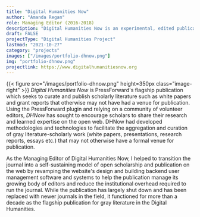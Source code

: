 ```yaml
---
title: "Digital Humanities Now"
author: "Amanda Regan"
role: Managing Editor (2016-2018)
description: "Digital Humanities Now is an experimental, edited publication that highlights and distributes informally published digital humanities scholarship and resources from the open web. Since 2009, DHNow has been refining processes of review and aggregation to support conversations about the digital humanities research and practice."
draft: FALSE
projectType: "Digital Humanities Project"
lastmod: "2021-10-27"
category: "projects"
images: ["/images/portfolio-dhnow.png"]
img: "portfolio-dhnow.png"
projectlink: https://www.digitalhumanitiesnow.org
---
```

{{< figure src="/images/portfolio-dhnow.png" height=350px class="image-right" >}}
_Digital Humanities Now_ is PressForward's flagship publication which seeks to curate and publish scholarly literature such as white papers and grant reports that otherwise may not have had a venue for publication. Using the PressForward plugin and relying on a community of volunteer editors, _DHNow_ has sought to encourage scholars to share their research and learned expertise on the open web. DHNow had developed methodologies and technologies to facilitate the aggregation and curation of gray literature-scholarly work (white papers, presentations, research reports, essays etc.) that may not otherwise have a formal venue for publication.

As the Managing Editor of Digital Humanities Now, I helped to transition the journal into a self-sustaining model of open scholarship and publication on the web by revamping the website's design and building backend user management software and systems to help the publication manage its growing body of editors and reduce the institutional overhead required to run the journal. While the publication has largely shut down and has been replaced with newer journals in the field, it functioned for more than a decade as the flagship publication for gray literature in the Digital Humanities.
